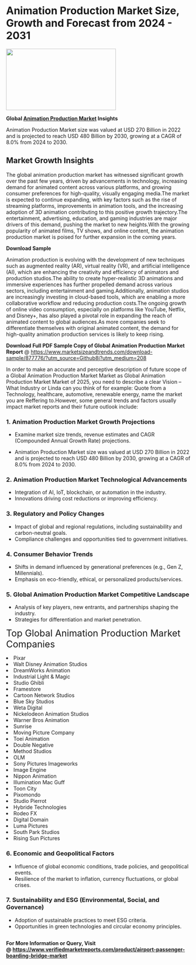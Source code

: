 <H1>Animation Production Market Size, Growth and Forecast from 2024 - 2031</H1><img class="aligncenter size-medium wp-image-584254" src="https://thirdeyenews.in/wp-content/uploads/2024/09/Global-Market-Research-300x168.jpeg" alt="" width="300" height="168" /><p><strong>Global&nbsp;<a href="https://www.marketsizeandtrends.com/download-sample/877776/?utm_source=Github8j?utm_medium=208">Animation Production Market</a> Insights</strong></p><p>Animation Production Market size was valued at USD 270 Billion in 2022 and is projected to reach USD 480 Billion by 2030, growing at a CAGR of 8.0% from 2024 to 2030.</p><p><h2>Market Growth Insights</h2> <p>The global animation production market has witnessed significant growth over the past few years, driven by advancements in technology, increasing demand for animated content across various platforms, and growing consumer preferences for high-quality, visually engaging media.The market is expected to continue expanding, with key factors such as the rise of streaming platforms, improvements in animation tools, and the increasing adoption of 3D animation contributing to this positive growth trajectory.The entertainment, advertising, education, and gaming industries are major drivers of this demand, pushing the market to new heights.With the growing popularity of animated films, TV shows, and online content, the animation production market is poised for further expansion in the coming years.</p> <p><strong>Download Sample</strong></p> <p>Animation production is evolving with the development of new techniques such as augmented reality (AR), virtual reality (VR), and artificial intelligence (AI), which are enhancing the creativity and efficiency of animators and production studios.The ability to create hyper-realistic 3D animations and immersive experiences has further propelled demand across various sectors, including entertainment and gaming.Additionally, animation studios are increasingly investing in cloud-based tools, which are enabling a more collaborative workflow and reducing production costs.The ongoing growth of online video consumption, especially on platforms like YouTube, Netflix, and Disney+, has also played a pivotal role in expanding the reach of animated content to global audiences.As more companies seek to differentiate themselves with original animated content, the demand for high-quality animation production services is likely to keep rising.<p><span class=""><strong>Download Full PDF Sample Copy of Global Animation Production Market Report</strong> @ <a href="https://www.marketsizeandtrends.com/download-sample/877776/?utm_source=Github8j?utm_medium=208" target="_blank">https://www.marketsizeandtrends.com/download-sample/877776/?utm_source=Github8j?utm_medium=208</a></span></p><p>In order to make an accurate and perceptive description of future scope of a Global&nbsp;Animation Production Market Market as Global&nbsp;Animation Production Market Market of 2025, you need to describe a clear Vision &ndash; What Industry or Linda can you think of for example: Quote from a Technology, healthcare, automotive, renewable energy, name the market you are Reffering to.However, some general trends and factors usually impact market reports and their future outlook include:</p><h3>1.&nbsp;<strong>Animation Production Market Growth Projections</strong></h3><ul><li>Examine market size trends, revenue estimates and CAGR (Compounded Annual Growth Rate) projections.</li><li><p>Animation Production Market size was valued at USD 270 Billion in 2022 and is projected to reach USD 480 Billion by 2030, growing at a CAGR of 8.0% from 2024 to 2030.</p></li></ul><h3>2.&nbsp;<strong>Animation Production Market Technological Advancements</strong></h3><ul><li>Integration of AI, IoT, blockchain, or automation in the industry.</li><li>Innovations driving cost reductions or improving efficiency.</li></ul><h3>3.&nbsp;<strong>Regulatory and Policy Changes</strong></h3><ul><li>Impact of global and regional regulations, including sustainability and carbon-neutral goals.</li><li>Compliance challenges and opportunities tied to government initiatives.</li></ul><h3>4.&nbsp;<strong>Consumer Behavior Trends</strong></h3><ul><li>Shifts in demand influenced by generational preferences (e.g., Gen Z, Millennials).</li><li>Emphasis on eco-friendly, ethical, or personalized products/services.</li></ul><h3>5.&nbsp;<strong>Global Animation Production Market Competitive Landscape</strong></h3><ul><li>Analysis of key players, new entrants, and partnerships shaping the industry.</li><li>Strategies for differentiation and market penetration.</li></ul><p data-pm-slice="1 1 []"><span style="color: inherit; font-family: inherit; font-size: 25px;">Top Global Animation Production Market Companies</span></p><div class="" data-test-id=""><p><li>Pixar</li><li> Walt Disney Animation Studios</li><li> DreamWorks Animation</li><li> Industrial Light & Magic</li><li> Studio Ghibli</li><li> Framestore</li><li> Cartoon Network Studios</li><li> Blue Sky Studios</li><li> Weta Digital</li><li> Nickelodeon Animation Studios</li><li> Warner Bros Animation</li><li> Sunrise</li><li> Moving Picture Company</li><li> Toei Animation</li><li> Double Negative</li><li> Method Studios</li><li> OLM</li><li> Sony Pictures Imageworks</li><li> Image Engine</li><li> Nippon Animation</li><li> Illumination Mac Guff</li><li> Toon City</li><li> Pixomondo</li><li> Studio Pierrot</li><li> Hybride Technologies</li><li> Rodeo FX</li><li> Digital Domain</li><li> Luma Pictures</li><li> South Park Studios</li><li> Rising Sun Pictures</li></p></div><h3>6.&nbsp;<strong>Economic and Geopolitical Factors</strong></h3><ul><li>Influence of global economic conditions, trade policies, and geopolitical events.</li><li>Resilience of the market to inflation, currency fluctuations, or global crises.</li></ul><h3>7.&nbsp;<strong>Sustainability and ESG (Environmental, Social, and Governance)</strong></h3><ul><li>Adoption of sustainable practices to meet ESG criteria.</li><li>Opportunities in green technologies and circular economy principles.</li></ul><h2><strong style="font-size: 14px;">For More Information or Query, Visit @&nbsp;</strong><a style="background-color: #ffffff; font-size: 14px;" href="https://www.marketsizeandtrends.com/report/animation-production-market/" target="_blank">https://www.verifiedmarketreports.com/product/airport-passenger-boarding-bridge-market</a></h2>